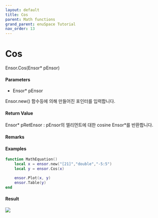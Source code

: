 ```yaml
---
layout: default
title: Cos
parent: Math functions
grand_parent: enuSpace Tutorial
nav_order: 13
---
```


# Cos

Ensor.Cos\(Ensor\* pEnsor\)

#### Parameters

* Ensor\* pEnsor

Ensor.new\(\) 함수등에 의해 만들어진 포인터를 입력합니다.

#### Return Value

Ensor\* pRetEnsor : pEnsor의 엘리먼트에 대한 cosine Ensor\*를 반환합니다.

#### Remarks

#### Examples

```lua
function MathEquation()
	local x = ensor.new("[21]","double","-5:5")
 	local y = ensor.Cos(x)

 	ensor.Plot(x, y)
 	ensor.Table(y)
end
```

#### Result

![](/MathAPI/CosResult.png)

